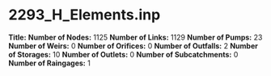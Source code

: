 # 2293_H_Elements.inp
**Title:** 
**Number of Nodes:** 1125
**Number of Links:** 1129
**Number of Pumps:** 23
**Number of Weirs:** 0
**Number of Orifices:** 0
**Number of Outfalls:** 2
**Number of Storages:** 10
**Number of Outlets:** 0
**Number of Subcatchments:** 0
**Number of Raingages:** 1
